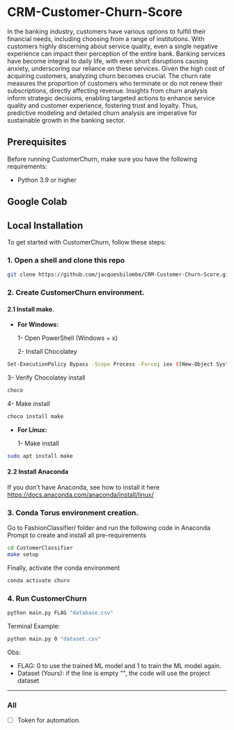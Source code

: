 # CRM-Customer-Churn-Score

In the banking industry, customers have various options to fulfill their financial needs, including choosing from a range of institutions. With customers highly discerning about service quality, even a single negative experience can impact their perception of the entire bank. Banking services have become integral to daily life, with even short disruptions causing anxiety, underscoring our reliance on these services. Given the high cost of acquiring customers, analyzing churn becomes crucial. The churn rate measures the proportion of customers who terminate or do not renew their subscriptions, directly affecting revenue. Insights from churn analysis inform strategic decisions, enabling targeted actions to enhance service quality and customer experience, fostering trust and loyalty. Thus, predictive modeling and detailed churn analysis are imperative for sustainable growth in the banking sector.

## Prerequisites

Before running CustomerChurn, make sure you have the following requirements:

- Python 3.9 or higher
  

## Google Colab


## Local Installation

To get started with CustomerChurn, follow these steps:

### **1. Open a shell and clone this repo**

```bash
git clone https://github.com/jacquesbilombe/CRM-Customer-Churn-Score.git
```

### **2. Create CustomerChurn environment.**

#### **2.1 Install make.**
* **For Windows:**

  1- Open PowerShell (Windows + x)

  2- Install Chocolatey

```bash
Set-ExecutionPolicy Bypass -Scope Process -Force; iex ((New-Object System.Net.WebClient).DownloadString('https://community.chocolatey.org/install.ps1'))
```

  3- Verify Chocolatey install

```bash
choco
```

  4- Make install

```bash
choco install make
```

* **For Linux:**

  1- Make install

```bash
sudo apt install make
```

#### **2.2 Install Anaconda**
 
If you don't have Anaconda, see how to install it here https://docs.anaconda.com/anaconda/install/linux/

### **3. Conda Torus environment creation.**

Go to FashionClassifier/ folder and run the following code in Anaconda Prompt to create and install all pre-requirements

```bash
cd CustomerClassifier
make setup
```
Finally, activate the conda environment

```bash
conda activate churn
```
### **4. Run CustomerChurn**

```bash
python main.py FLAG "database.csv"
```

Terminal Example:

```bash
python main.py 0 "dataset.csv"
```

Obs: 
- FLAG: 0 to use the trained ML model and 1 to train the ML model again. 
- Dataset (Yours): if the line is empty "", the code will use the project dataset

------------
### All

- [ ] Token for automation.
